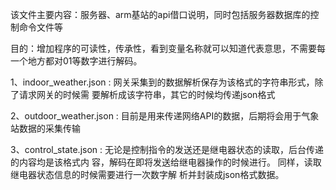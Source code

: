 
该文件主要内容：服务器、arm基站的api借口说明，同时包括服务器数据库的控制命令文件等


目的：增加程序的可读性，传承性，看到变量名称就可以知道代表意思，不需要每一个地方都对01等数字进行解码。

1、indoor_weather.json  : 网关采集到的数据解析保存为该格式的字符串形式，除了请求网关的时候需
要解析成该字符串，其它的时候均传递json格式

2、outdoor_weather.json : 目前是用来传递网络API的数据，后期将会用于气象站数据的采集传输

3、control_state.json : 无论是控制指令的发送还是继电器状态的读取，后台传递的内容均是该格式内
容，解码在即将发送给继电器操作的时候进行。  同样，读取继电器状态信息的时候需要进行一次数字解
析并封装成json格式数据。
